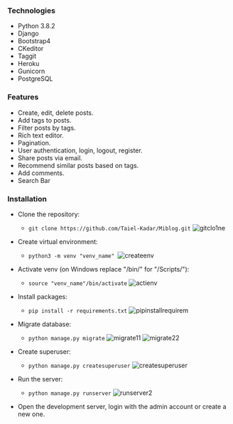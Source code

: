 ### Technologies
- Python 3.8.2
- Django
- Bootstrap4
- CKeditor
- Taggit
- Heroku
- Gunicorn
- PostgreSQL

### Features
- Create, edit, delete posts.
- Add tags to posts.
- Filter posts by tags.
- Rich text editor.
- Pagination.
- User authentication, login, logout, register.
- Share posts via email.
- Recommend similar posts based on tags.
- Add comments.
- Search Bar

### Installation
- Clone the repository:
  - `git clone https://github.com/Taiel-Kadar/Miblog.git` 
  ![gitclo1ne](https://user-images.githubusercontent.com/51141143/91521375-d94f1600-e8cd-11ea-8af8-1aa9da8a3e44.jpg)
  
- Create virtual environment:
  - `python3 -m venv "venv_name"
  `![createenv](https://user-images.githubusercontent.com/51141143/91521389-e0762400-e8cd-11ea-97cb-6ff71d5f3ac2.jpg)
  
- Activate venv (on Windows replace "/bin/" for "/Scripts/"):
  - `source "venv_name"/bin/activate`
  ![actienv](https://user-images.githubusercontent.com/51141143/91521396-e3711480-e8cd-11ea-88f8-f487b725c9af.jpg)
  
- Install packages:
  - `pip install -r requirements.txt`
  ![pipinstallrequirem](https://user-images.githubusercontent.com/51141143/91521410-ee2ba980-e8cd-11ea-8b66-a4c46e875225.jpg)
  
- Migrate database:
  - `python manage.py migrate`
  ![migrate11](https://user-images.githubusercontent.com/51141143/91521416-f388f400-e8cd-11ea-806a-7d083338d77a.jpg)
  ![migrate22](https://user-images.githubusercontent.com/51141143/91521420-f5eb4e00-e8cd-11ea-8fd6-fe5403e25285.jpg)
  
- Create superuser:
  - `python manage.py createsuperuser`
  ![createsuperuser](https://user-images.githubusercontent.com/51141143/91521428-f97ed500-e8cd-11ea-91f4-c60a50137239.jpg)
  
- Run the server:
  - `python manage.py runserver`
  ![runserver2](https://user-images.githubusercontent.com/51141143/91521435-fc79c580-e8cd-11ea-8372-13f8750f6afa.jpg)
  
- Open the development server, login with the admin account or create a new one.
